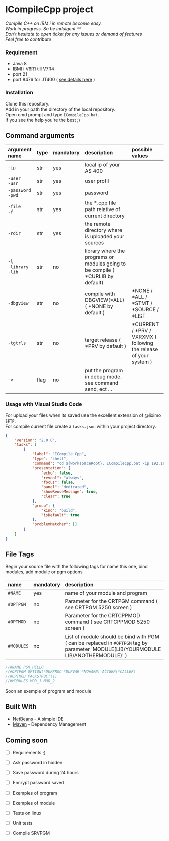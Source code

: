 # ICompileCpp project
*Compile C++ on IBM i in remote become easy.<br />
Work in progress. So be indulgent ^^ <br />
Don't hesitate to open ticket for any issues or demand of features <br />
Feel free to contribute*

### Requirement
* Java 8
* IBMI i V6R1 till V7R4
* port 21
* port 8476 for JT400 ( [see details here](https://javadoc.midrange.com/ports.php) )

### Installation
Clone this repository.<br />
Add in your path the directory of the local repository.<br />
Open cmd prompt and type `ICompileCpp.bat`.<br />
If you see the help you're the best ;)<br />

## Command arguments
| argument name           | type      | mandatory | description | possible values |
|:------------------------|:----------|:----------|:------------|:------------|
| `-ip`            | str       | yes       | local ip of your AS 400 |
| `-user` <br /> `-usr`   | str       | yes       | user profil |
| `-password` <br /> `-pwd`   | str       | yes       | password |
| `-file` <br /> `-f`   | str       | yes       | the *.cpp file path relative of current directory |
| `-rdir`   | str       | yes       | the remote directory where is uploaded your sources |
| `-l` <br /> `-library` <br /> `-lib`   | str       | no       | library where the programs or modules going to be compile ( *CURLIB by default) |
| `-dbgview`   | str       | no       | compile with DBGVIEW(*ALL) ( *NONE by default ) | *NONE / *ALL / *STMT / *SOURCE / *LIST
| `-tgtrls`   | str       | no       | target release ( *PRV by default ) |  *CURRENT / *PRV / VXRXMX ( following the release of your system ) |
| `-v`   | flag       | no       | put the program in debug mode. see command send, ect ...  |


### Usage with Visual Studio Code
For upload your files when its saved use the excellent extension of @liximo `SFTP`.<br />
For compile current file create a `tasks.json` within your project directory.<br />
```json
{    
    "version": "2.0.0",    
    "tasks": [
        {
            "label": "ICompile Cpp",
            "type": "shell",
            "command": "cd ${workspaceRoot}; ICompileCpp.bat -ip 192.168.1.1 -usr YOUR_LOGIN -pwd YOUR_PASSWORD -f ${relativeFile} -rdir /Directory/OtherOneForYourProject -lib YOUR_LIB",            
            "presentation": {
                "echo": false,
                "reveal": "always",
                "focus": false,
                "panel": "dedicated",
                "showReuseMessage": true,
                "clear": true
            },
            "group": {
                "kind": "build",
                "isDefault": true
            },
            "problemMatcher": []
        }
    ]
}
```

## File Tags
Begin your source file with the following tags for name this one, bind modules, add module or pgm options

| name                 |mandatory | description | 
|:--------------------|:----------|:------------|
| `#NAME`             |yes       | name of your module and program |
| `#OPTPGM`           |no        | Parameter for the CRTPGM command ( see CRTPGM 5250 screen ) | 
| `#OPTMOD`           |no        | Parameter for the CRTCPPMOD command ( see CRTCPPMOD 5250 screen ) | 
| `#MODULES`          |no        | List of module should be bind with PGM ( can be replaced in `#OPTPGM` tag by parameter 'MODULE(LIB/YOURMODULE LIB/ANOTHERMODULE)' ) | 

```cpp
//#NAME PGM_HELLO
//#OPTPGM OPTION(*DUPPROC *DUPVAR *NOWARN) ACTGRP(*CALLER)
//#OPTMOD PACKSTRUCT(1)
//#MODULES MOD_1 MOD_2
```
Soon an exemple of program and module

## Built With

* [NetBeans](https://netbeans.org/) - A simple IDE
* [Maven](https://maven.apache.org/) - Dependency Management

## Coming soon
- [ ] Requirements ;)
- [ ] Ask password in hidden
- [ ] Save password during 24 hours
- [ ] Encrypt password saved
- [ ] Exemples of program
- [ ] Exemples of module
- [ ] Tests on linux
- [ ] Unit tests
- [ ] Compile SRVPGM

